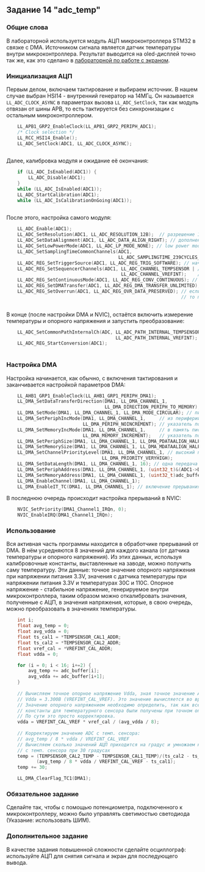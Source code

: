 ## Задание 14 "adc_temp"

### Общие слова

В лабораторной используется модуль АЦП микроконтроллера STM32 в связке с DMA. Источником сигнала является датчик температуры внутри микроконтроллера. Результат выводится на oled-дисплей точно так же, как это сделано в [лабораторной по работе с экраном](https://https://github.com/edosedgar/stm32f0_ARM/tree/master/labs/12_i2c_oled_display).

### Инициализация АЦП

Первым делом, включаем тактирование и выбираем источник. В нашем случае выбран HSI14 - внутренний генератор на 14МГц. Он называется `LL_ADC_CLOCK_ASYNC` в параметрах вызова `LL_ADC_SetClock`, так как модуль отвязан от шины APB, то есть тактируется без синхронизации с остальным микроконтроллером.

```c
    LL_APB1_GRP2_EnableClock(LL_APB1_GRP2_PERIPH_ADC1);
    /* Clock selection */
    LL_RCC_HSI14_Enable();
    LL_ADC_SetClock(ADC1, LL_ADC_CLOCK_ASYNC);
    
```

Далее, калибровка модуля и ожидание её окончания:

```c
    if (LL_ADC_IsEnabled(ADC1)) {
        LL_ADC_Disable(ADC1);
    }
    while (LL_ADC_IsEnabled(ADC1));
    LL_ADC_StartCalibration(ADC1);
    while (LL_ADC_IsCalibrationOnGoing(ADC1));
    
```

После этого, настройка самого модуля:

```c
    LL_ADC_Enable(ADC1);
    LL_ADC_SetResolution(ADC1, LL_ADC_RESOLUTION_12B);  // разрешение 12 бит
    LL_ADC_SetDataAlignment(ADC1, LL_ADC_DATA_ALIGN_RIGHT); // дополнение нулями слева
    LL_ADC_SetLowPowerMode(ADC1, LL_ADC_LP_MODE_NONE); // low power mode выключен
    LL_ADC_SetSamplingTimeCommonChannels(ADC1,
                                         LL_ADC_SAMPLINGTIME_239CYCLES_5); // опрашивать каждые 239.5 циклов
    LL_ADC_REG_SetTriggerSource(ADC1, LL_ADC_REG_TRIG_SOFTWARE); // начинаем преобразование по программному событию
    LL_ADC_REG_SetSequencerChannels(ADC1, LL_ADC_CHANNEL_TEMPSENSOR | // будем измерять температуру и
                                          LL_ADC_CHANNEL_VREFINT);    // опорное напряжение
    LL_ADC_REG_SetContinuousMode(ADC1, LL_ADC_REG_CONV_CONTINUOUS); // постоянный опрос
    LL_ADC_REG_SetDMATransfer(ADC1, LL_ADC_REG_DMA_TRANSFER_UNLIMITED); // DMA будет постоянно выгружать данные
    LL_ADC_REG_SetOverrun(ADC1, LL_ADC_REG_OVR_DATA_PRESERVED); // если предыдущее значение не вычиталось, 
	                                                            // то приостановить преобразование
    
```

В конце (после настройки DMA и NVIC), остаётся включить измерение температуры и опорного напряжения и запустить преобразование:

```c
    LL_ADC_SetCommonPathInternalCh(ADC, LL_ADC_PATH_INTERNAL_TEMPSENSOR |
                                        LL_ADC_PATH_INTERNAL_VREFINT);
    LL_ADC_REG_StartConversion(ADC1);
    
```

### Настройка DMA

Настройка начинается, как обычно, с включения тактирования и заканчивается настройкой параметров DMA:

```c
    LL_AHB1_GRP1_EnableClock(LL_AHB1_GRP1_PERIPH_DMA1);
    LL_DMA_SetDataTransferDirection(DMA1, LL_DMA_CHANNEL_1,
                                    LL_DMA_DIRECTION_PERIPH_TO_MEMORY); // данные из периферии в память
    LL_DMA_SetMode(DMA1, LL_DMA_CHANNEL_1, LL_DMA_MODE_CIRCULAR); // писать циклично (поверх старых значений)
    LL_DMA_SetPeriphIncMode(DMA1, LL_DMA_CHANNEL_1,     // из периферии брать данные и не сдвигать
                            LL_DMA_PERIPH_NOINCREMENT); // указатель после каждого прочтения
    LL_DMA_SetMemoryIncMode(DMA1, LL_DMA_CHANNEL_1,     // в память писать данные и сдвигать
                            LL_DMA_MEMORY_INCREMENT);   // указатель после каждой записи
    LL_DMA_SetPeriphSize(DMA1, LL_DMA_CHANNEL_1, LL_DMA_PDATAALIGN_HALFWORD); // вычитывать по 16 бит
    LL_DMA_SetMemorySize(DMA1, LL_DMA_CHANNEL_1, LL_DMA_MDATAALIGN_HALFWORD); // писать по 16 бит
    LL_DMA_SetChannelPriorityLevel(DMA1, LL_DMA_CHANNEL_1, // высокий приоритет канала преобразования
                                   LL_DMA_PRIORITY_VERYHIGH);
    LL_DMA_SetDataLength(DMA1, LL_DMA_CHANNEL_1, 16); // одна передача состоит из 16 элементов
    LL_DMA_SetPeriphAddress(DMA1, LL_DMA_CHANNEL_1, (uint32_t)&(ADC1->DR)); // откуда брать
    LL_DMA_SetMemoryAddress(DMA1, LL_DMA_CHANNEL_1, (uint32_t)adc_buffer); // куда писать
    LL_DMA_EnableChannel(DMA1, LL_DMA_CHANNEL_1);
    LL_DMA_EnableIT_TC(DMA1, LL_DMA_CHANNEL_1); // включение прерывания по окончании передачи
```

В последнюю очередь происходит настройка прерываний в NVIC:

```c
    NVIC_SetPriority(DMA1_Channel1_IRQn, 0);
    NVIC_EnableIRQ(DMA1_Channel1_IRQn);
```

### Использование

Вся активная часть программы находится в обработчике прерываний от DMA. В нём усредняются 8 значений для каждого канала (от датчика температуры и опорного напряжения). Из этих данных, используя калибровочные константы, выставленные на заводе, можно получить саму температуру. Эти данные: точное значение опорного напряжения при напряжении питания 3.3V, значения с датчика температуры при напряжении питания 3.3V и температурах 30C и 110C. Опорное напряжение - стабильное напряжение, генерируемое внутри микроконтроллера, таким образом можно откалибровать значения, полученные с АЦП, в значения напряжения, которые, в свою очередь, можно преобразовать в значениях температуры.

```c
    int i;
    float avg_temp = 0;
    float avg_vdda = 0;
    float ts_cal1 = *TEMPSENSOR_CAL1_ADDR;
    float ts_cal2 = *TEMPSENSOR_CAL2_ADDR;
    float vref_cal = *VREFINT_CAL_ADDR;
    float vdda = 0;

    for (i = 0; i < 16; i+=2) {
        avg_temp += adc_buffer[i];
        avg_vdda += adc_buffer[i+1];
    }
    
    // Вычисляем точное опорное напряжение Vdda, зная точное значение ADC (vref_cal) при 
    // Vdda = 3.300В (VREFINT_CAL_VREF). Это значение вычисляется во время производства на заводе.
    // Значение опорного напряжением необходимо определить, так как все калибровочные
    // константы для температурного сенсора были получены при точном опорном напряжении VREFINT_CAL_VREF.
    // По сути это просто корректировка.
    vdda = VREFINT_CAL_VREF * vref_cal / (avg_vdda / 8);
    
    // Корректируем значение ADC с темп. сенсора:
    // avg_temp / 8 * vdda / VREFINT_CAL_VREF
    // Вычисляем сколько значений АЦП приходится на градус и умножаем на девиацию относительно значения АЦП
    // с темп. сенсора при 30 градусах
    temp = (TEMPSENSOR_CAL2_TEMP - TEMPSENSOR_CAL1_TEMP)/(ts_cal2 - ts_cal1) *
           (avg_temp / 8 * vdda / VREFINT_CAL_VREF - ts_cal1);
    temp += 30;

    LL_DMA_ClearFlag_TC1(DMA1);
```

### Обязательное задание

Сделайте так, чтобы с помощью потенциометра, подключенного к микроконтроллеру, можно было управлять светимостью светодиода (Указание: использовать ШИМ).

### Дополнительное задание

В качестве задания повышенной сложности сделайте осциллограф: используйте АЦП для снятия сигнала и экран для последующего вывода.
